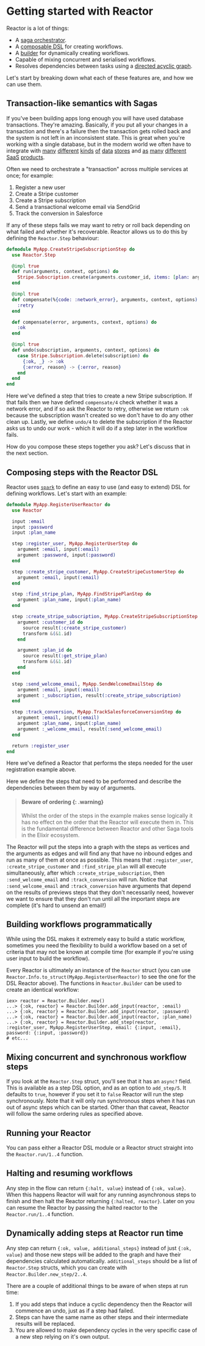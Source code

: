 # Getting started with Reactor

Reactor is a lot of things:

- A [saga orchestrator](https://www.cs.cornell.edu/andru/cs711/2002fa/reading/sagas.pdf).
- A [composable DSL](https://hexdocs.pm/reactor/Reactor.html) for creating workflows.
- A [builder](https://hexdocs.pm/reactor/Reactor.Builder.html) for dynamically creating workflows.
- Capable of mixing concurrent and serialised workflows.
- Resolves dependencies between tasks using a [directed acyclic graph](https://en.wikipedia.org/wiki/Directed_acyclic_graph).

Let's start by breaking down what each of these features are, and how we can use them.

## Transaction-like semantics with Sagas

If you've been building apps long enough you will have used database transactions. They're amazing. Basically, if you put all your changes in a transaction and there's a failure then the transaction gets rolled back and the system is not left in an inconsistent state. This is great when you're working with a single database, but in the modern world we often have to integrate with [many](https://www.postgresql.org/) [different](https://www.mongodb.com/) [kinds](https://redis.io/) [of](https://cassandra.apache.org/_/index.html) [data](https://aws.amazon.com/redshift/) [stores](https://clickhouse.com/) and [as](https://www.salesforce.com/) [many](https://stripe.com/) [different](https://www.twilio.com/en-us) [SaaS](https://www.xero.com/) [products](https://www.vendhq.com/).

Often we need to orchestrate a "transaction" across multiple services at once; for example:

1. Register a new user
2. Create a Stripe customer
3. Create a Stripe subscription
4. Send a transactional welcome email via SendGrid
5. Track the conversion in Salesforce

If any of these steps fails we may want to retry or roll back depending on what failed and whether it's recoverable. Reactor allows us to do this by defining the `Reactor.Step` behaviour:

```elixir
defmodule MyApp.CreateStripeSubscriptionStep do
  use Reactor.Step

  @impl true
  def run(arguments, context, options) do
    Stripe.Subscription.create(arguments.customer_id, items: [plan: arguments.plan_id])
  end

  @impl true
  def compensate(%{code: :network_error}, arguments, context, options) do
    :retry
  end

  def compensate(error, arguments, context, options) do
    :ok
  end

  @impl true
  def undo(subscription, arguments, context, options) do
    case Stripe.Subscription.delete(subscription) do
      {:ok, _} -> :ok
      {:error, reason} -> {:error, reason}
    end
  end
end
```

Here we've defined a step that tries to create a new Stripe subscription. If that fails then we have defined `compensate/4` check whether it was a network error, and if so ask the Reactor to retry, otherwise we return `:ok` because the subscription wasn't created so we don't have to do any other clean up. Lastly, we define `undo/4` to delete the subscription if the Reactor asks us to undo our work - which it will do if a step later in the workflow fails.

How do you compose these steps together you ask? Let's discuss that in the next section.

## Composing steps with the Reactor DSL

Reactor uses [`spark`](https://hexdocs.pm/spark/get-started-with-spark.html) to define an easy to use (and easy to extend) DSL for defining workflows. Let's start with an example:

```elixir
defmodule MyApp.RegisterUserReactor do
  use Reactor

  input :email
  input :password
  input :plan_name

  step :register_user, MyApp.RegisterUserStep do
    argument :email, input(:email)
    argument :password, input(:password)
  end

  step :create_stripe_customer, MyApp.CreateStripeCustomerStep do
    argument :email, input(:email)
  end

  step :find_stripe_plan, MyApp.FindStripePlanStep do
    argument :plan_name, input(:plan_name)
  end

  step :create_stripe_subscription, MyApp.CreateStripeSubscriptionStep do
    argument :customer_id do
      source result(:create_stripe_customer)
      transform &(&1.id)
    end

    argument :plan_id do
      source result(:get_stripe_plan)
      transform &(&1.id)
    end
  end

  step :send_welcome_email, MyApp.SendWelcomeEmailStep do
    argument :email, input(:email)
    argument :_subscription, result(:create_stripe_subscription)
  end

  step :track_conversion, MyApp.TrackSalesforceConversionStep do
    argument :email, input(:email)
    argument :plan_name, input(:plan_name)
    argument :_welcome_email, result(:send_welcome_email)
  end

  return :register_user
end
```

Here we've defined a Reactor that performs the steps needed for the user registration example above.

Here we define the steps that need to be performed and describe the dependencies between them by way of arguments.

> #### Beware of ordering {: .warning}
>
> Whilst the order of the steps in the example makes sense logically it has no
> effect on the order that the Reactor will execute them in. This is the
> fundamental difference between Reactor and other Saga tools in the Elixir
> ecosystem.

The Reactor will put the steps into a graph with the steps as vertices and the arguments as edges and will find any that have no inbound edges and run as many of them at once as possible. This means that `:register_user`, `:create_stripe_customer` and `:find_stripe_plan` will all execute simultaneously, after which `:create_stripe_subscription`, then `:send_welcome_email` and `:track_conversion` will run. Notice that `:send_welcome_email` and `:track_conversion` have arguments that depend on the results of previews steps that they don't necessarily need, however we want to ensure that they don't run until all the important steps are complete (it's hard to unsend an email!)

## Building workflows programmatically

While using the DSL makes it extremely easy to build a static workflow, sometimes you need the flexibility to build a workflow based on a set of criteria that may not be known at compile time (for example if you're using user input to build the workflow).

Every Reactor is ultimately an instance of the `Reactor` struct (you can use `Reactor.Info.to_struct(MyApp.RegisterUserReactor)` to see the one for the DSL Reactor above). The functions in `Reactor.Builder` can be used to create an identical workflow:

    iex> reactor = Reactor.Builder.new()
    ...> {:ok, reactor} = Reactor.Builder.add_input(reactor, :email)
    ...> {:ok, reactor} = Reactor.Builder.add_input(reactor, :password)
    ...> {:ok, reactor} = Reactor.Builder.add_input(reactor, :plan_name)
    ...> {:ok, reactor} = Reactor.Builder.add_step(reactor, :register_user, MyApp.RegisterUserStep, email: {:input, :email}, password: {:input, :password})
    # etc...

## Mixing concurrent and synchronous workflow steps

If you look at the `Reactor.Step` struct, you'll see that it has an `async?` field. This is available as a step DSL option, and as an option to `add_step/5`. It defaults to `true`, however if you set it to `false` Reactor will run the step synchronously. Note that it will only run synchronous steps when it has run out of async steps which can be started. Other than that caveat, Reactor will follow the same ordering rules as specified above.

## Running your Reactor

You can pass either a Reactor DSL module or a Reactor struct straight into the `Reactor.run/1..4` function.

## Halting and resuming workflows

Any step in the flow can return `{:halt, value}` instead of `{:ok, value}`. When this happens Reactor will wait for any running asynchronous steps to finish and then halt the Reactor returning `{:halted, reactor}`. Later on you can resume the Reactor by passing the halted reactor to the `Reactor.run/1..4` function.

## Dynamically adding steps at Reactor run time

Any step can return `{:ok, value, additional_steps}` instead of just `{:ok, value}` and those new steps will be added to the graph and have their dependencies calculated automatically. `additional_steps` should be a list of `Reactor.Step` structs, which you can create with `Reactor.Builder.new_step/2..4`.

There are a couple of additional things to be aware of when steps at run time:

1. If you add steps that induce a cyclic dependency then the Reactor will commence an undo, just as if a step had failed.
2. Steps can have the same name as other steps and their intermediate results will be replaced.
3. You are allowed to make dependency cycles in the very specific case of a new
   step relying on it's own output.
